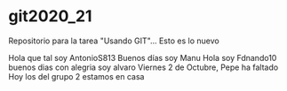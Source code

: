 ﻿# git2020_21
Repositorio para la tarea "Usando GIT"...
Esto es lo nuevo

Hola que tal soy AntonioS813
Buenos días soy Manu
Hola soy Fdnando10
buenos dias con alegria soy alvaro
Viernes 2 de Octubre, Pepe ha faltado
Hoy los del grupo 2 estamos en casa


